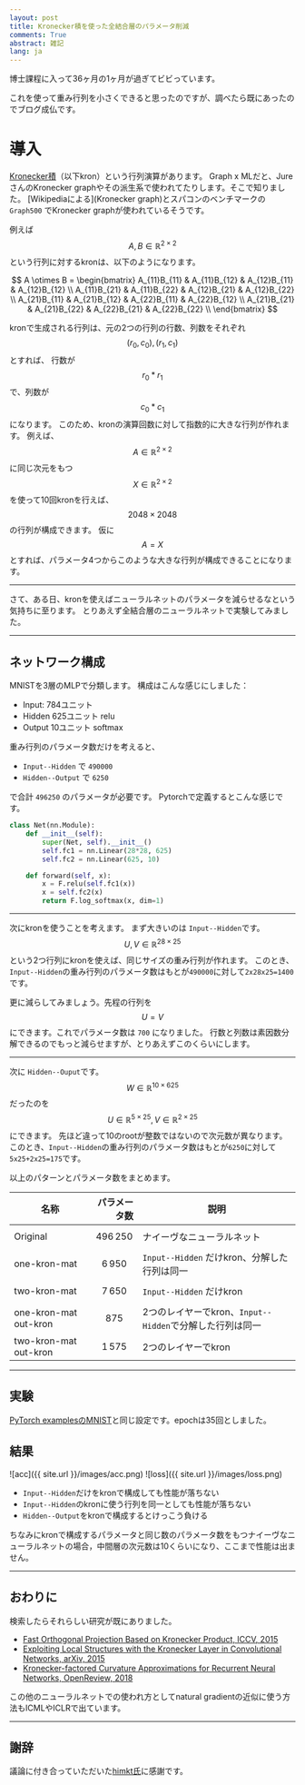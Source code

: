 ```yaml
---
layout: post
title: Kronecker積を使った全結合層のパラメータ削減
comments: True
abstract: 雑記
lang: ja
---
```


博士課程に入って36ヶ月の1ヶ月が過ぎてビビっています。

これを使って重み行列を小さくできると思ったのですが、調べたら既にあったのでブログ成仏です。

# 導入

[Kronecker積](https://ja.wikipedia.org/wiki/%E3%82%AF%E3%83%AD%E3%83%8D%E3%83%83%E3%82%AB%E3%83%BC%E7%A9%8D)（以下kron）という行列演算があります。
Graph x MLだと、JureさんのKronecker graphやその派生系で使われてたりします。そこで知りました。
[Wikipediaによる](Kronecker graph)とスパコンのベンチマークの `Graph500` でKronecker graphが使われているそうです。

例えば $$A, B \in \mathbb{R}^{2 \times 2}$$ という行列に対するkronは、以下のようになります。

$$
A \otimes B =
\begin{bmatrix}
  A_{11}B_{11}  & A_{11}B_{12} &  A_{12}B_{11}  & A_{12}B_{12} \\
  A_{11}B_{21}  & A_{11}B_{22} &  A_{12}B_{21}  & A_{12}B_{22} \\
  A_{21}B_{11}  & A_{21}B_{12} &  A_{22}B_{11}  & A_{22}B_{12} \\
  A_{21}B_{21}  & A_{21}B_{22} &  A_{22}B_{21}  & A_{22}B_{22} \\
\end{bmatrix}
$$

kronで生成される行列は、元の2つの行列の行数、列数をそれぞれ$$(r_0, c_0), (r_1, c_1)$$とすれば、
行数が$$r_0*r_1$$で、列数が $$c_0*c_1$$ になります。
このため、kronの演算回数に対して指数的に大きな行列が作れます。
例えば、 $$A \in \mathbb{R}^{2 \times 2}$$ に同じ次元をもつ $$X \in \mathbb{R}^{2 \times 2}$$ を使って10回kronを行えば、$$2048 \times 2048$$の行列が構成できます。
仮に$$A=X$$とすれば、パラメータ4つからこのような大きな行列が構成できることになります。

---

さて、ある日、kronを使えばニューラルネットのパラメータを減らせるなという気持ちに至ります。
とりあえず全結合層のニューラルネットで実験してみました。

---

## ネットワーク構成

MNISTを3層のMLPで分類します。
構成はこんな感じにしました：

- Input: 784ユニット
- Hidden 625ユニット relu
- Output 10ユニット softmax

重み行列のパラメータ数だけを考えると、

- `Input--Hidden` で `490000`
- `Hidden--Output` で `6250`

で合計 `496250` のパラメータが必要です。
Pytorchで定義するとこんな感じです。

``` python
class Net(nn.Module):
    def __init__(self):
        super(Net, self).__init__()
        self.fc1 = nn.Linear(28*28, 625)
        self.fc2 = nn.Linear(625, 10)

    def forward(self, x):
        x = F.relu(self.fc1(x))
        x = self.fc2(x)
        return F.log_softmax(x, dim=1)
```

---

次にkronを使うことを考えます。
まず大きいのは `Input--Hidden`です。
$$U, V \in \mathbb{R}^{28 \times25}$$ という2つ行列にkronを使えば、同じサイズの重み行列が作れます。
このとき、`Input--Hidden`の重み行列のパラメータ数はもとが`490000`に対して`2x28x25=1400`です。

更に減らしてみましょう。先程の行列を $$U=V$$ にできます。これでパラメータ数は `700` になりました。
行数と列数は素因数分解できるのでもっと減らせますが、とりあえずこのくらいにします。

---

次に `Hidden--Ouput`です。
$$W \in \mathbb{R}^{10 \times 625}$$だったのを $$U \in \mathbb{R}^{5 \times 25}, V \in\mathbb{R}^{2 \times 25} $$ にできます。
先ほど違って10のrootが整数ではないので次元数が異なります。
このとき、`Input--Hidden`の重み行列のパラメータ数はもとが`6250`に対して`5x25+2x25=175`です。

以上のパターンとパラメータ数をまとめます。

| 名称                  | パラメータ数 | 説明                                                     |
|-----------------------|-------------:|----------------------------------------------------------|
| Original              | $$496\,250$$ | ナイーヴなニューラルネット                               |
| one-kron-mat          |   $$6\,950$$ | `Input--Hidden` だけkron、分解した行列は同一             |
| two-kron-mat          |   $$7\,650$$ | `Input--Hidden` だけkron                                 |
| one-kron-mat out-kron |      $$875$$ | 2つのレイヤーでkron、`Input--Hidden`で分解した行列は同一 |
| two-kron-mat out-kron |   $$1\,575$$ | 2つのレイヤーでkron |

-----

## 実験

[PyTorch examplesのMNIST](https://github.com/pytorch/examples/blob/master/mnist/main.py)と同じ設定です。epochは35回としました。


## 結果

![acc]({{ site.url }}/images/acc.png)
![loss]({{ site.url }}/images/loss.png)

- `Input--Hidden`だけをkronで構成しても性能が落ちない
- `Input--Hidden`のkronに使う行列を同一としても性能が落ちない
- `Hidden--Output`をkronで構成するとけっこう負ける

ちなみにkronで構成するパラメータと同じ数のパラメータ数をもつナイーヴなニューラルネットの場合，中間層の次元数は10くらいになり、ここまで性能は出ません。

---

## おわりに

検索したらそれらしい研究が既にありました。

- [Fast Orthogonal Projection Based on Kronecker Product, ICCV, 2015](https://ieeexplore.ieee.org/document/7410692/)
- [Exploiting Local Structures with the Kronecker Layer in Convolutional Networks, arXiv, 2015](https://arxiv.org/abs/1512.09194)
- [Kronecker-factored Curvature Approximations for Recurrent Neural Networks, OpenReview, 2018](https://openreview.net/forum?id=HyMTkQZAb)

この他のニューラルネットでの使われ方としてnatural gradientの近似に使う方法もICMLやICLRで出ています。

---

## 謝辞

議論に付き合っていただいた[himkt氏](https://twitter.com/himkt)に感謝です。
